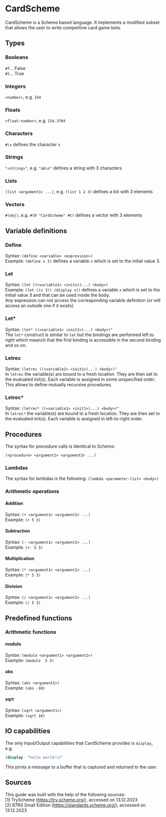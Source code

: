 # CardScheme

CardScheme is a Scheme based language. It implements a modified subset that allows the user to write competitive card game bots.

## Types

### Booleans

`#f`... False  
`#t`... True

### Integers

`<number>`, e.g. `154`

### Floats

`<float-number>`, e.g. `154.3764`

### Characters

`#\x` defines the character `x`

### Strings

`"<string>"`, e.g. `"ab\n"` defines a string with 3 characters

### Lists

`(list <argument1> ...)`, e.g. `(list 1 2 3)` defines a list with 3 elements

### Vectors

`#(obj)`, e.g. `#(0 "CardScheme" #t)` defines a vector with 3 elements

## Variable definitions

### Define

Syntax: `(define <variable> <expression>)`  
Example: `(define x 3)` defines a variable `x` which is set to the initial value 3.

### Let

Syntax: `(let ((<variable1> <init1>)...) <body>)`  
Example: `(let ((x 3)) (display x))` defines a variable `x` which is set to the initial value 3 and that can be used inside the body.  
Any expression can not access the corresponding variable definition (or will access an outside one if it exists).

### Let\*

Syntax: `(let* ((<variable1> <init1>)...) <body>)"`  
The `let*` construct is similar to `let` but the bindings are performed left to right which meanch that the first binding is accessible in the second binding and so on.

### Letrec

Syntax: `(letrec ((<variable1> <init1>)...) <body>)"`  
In `letrec` the variable(s) are bound to a fresh location. They are then set to the evaluated init(s). Each variable is assigned in some unspecified order. This allows to define mutually recursive procedures.

### Letrec\*

Syntax: `(letrec* ((<variable1> <init1>)...) <body>)"`  
In `letrec*` the variable(s) are bound to a fresh location. They are then set to the evaluated init(s). Each variable is assigned in left-to-right order.

## Procedures

The syntax for procedure calls is identical to Scheme:

```
(<procedure> <argument1> <argument2> ...)
```

### Lambdas

The syntax for lambdas is the following:
`(lambda <parameter-list> <body>)`

### Arithmetic operations

#### Addition

Syntax: `(+ <argument1> <argument2> ...)`  
Example: `(+ 5 3)`

#### Subtraction

Syntax: `(- <argument1> <argument2> ...)`  
Example: `(+- 5 3)`

#### Multiplication

Syntax: `(* <argument1> <argument2> ...)`  
Example: `(* 5 3)`

#### Division

Syntax: `(/ <argument1> <argument2> ...)`  
Example: `(/ 5 3)`

## Predefined functions

### Arithmetic functions

#### modulo

Syntax: `(modulo <argument1> <argument2>)`  
Example: `(modulo  5 3)`

#### abs

Syntax: `(abs <argument1>)`  
Example: `(abs -10)`

#### sqrt

Syntax: `(sqrt <argument1>)`  
Example: `(sqrt 16)`

## IO capabilities

The only Input/Output capabilities that CardScheme provides is `display`, e.g.

```Scheme
(display  "hello world!\n"
```

This prints a message to a buffer that is captured and returned to the user.

## Sources

This guide was built with the help of the following sources:  
[1] TryScheme (https://try.scheme.org/), accessed on 13.12.2023  
[2] R7RS Small Edition (https://standards.scheme.org/), accessed on 13.12.2023
